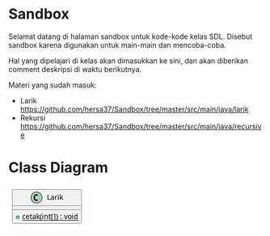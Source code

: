 # Sandbox
Selamat datang di halaman sandbox untuk kode-kode kelas SDL. Disebut sandbox karena digunakan untuk main-main dan mencoba-coba.

Hal yang dipelajari di kelas akan dimasukkan ke sini, dan akan diberikan comment deskripsi di waktu berikutnya.

Materi yang sudah masuk:
- Larik https://github.com/hersa37/Sandbox/tree/master/src/main/java/larik
- Rekursi https://github.com/hersa37/Sandbox/tree/master/src/main/java/recursive


# Class Diagram

![Class Diagram](https://github.com/hersa37/Sandbox/blob/master/Classes.png)
